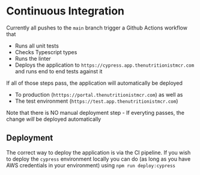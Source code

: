 # Continuous Integration

Currently all pushes to the `main` branch trigger a Github Actions workflow that

- Runs all unit tests
- Checks Typescript types
- Runs the linter
- Deploys the application to `https://cypress.app.thenutritionistmcr.com` and runs end to end tests against it

If all of those steps pass, the application will automatically be deployed

- To production (`htttps://portal.thenutritionistmcr.com`) as well as
- The test environment (`https://test.app.thenutritionistmcr.com`)

Note that there is NO manual deployment step - If everyting passes, the change _will_ be deployed automatically

## Deployment

The correct way to deploy the application is via the CI pipeline. If you wish to deploy the `cypress` environment locally you can do (as long as you have AWS credentials in your environment) using `npm run deploy:cypress`
